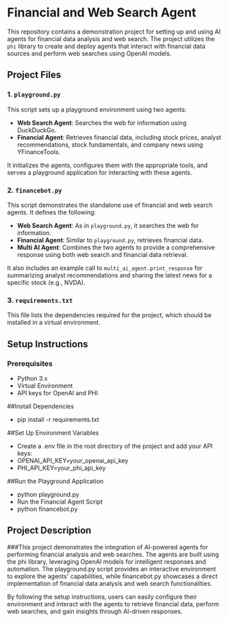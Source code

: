 # Financial and Web Search Agent

This repository contains a demonstration project for setting up and using AI agents for financial data analysis and web search. The project utilizes the `phi` library to create and deploy agents that interact with financial data sources and perform web searches using OpenAI models.

## Project Files

### 1. `playground.py`
This script sets up a playground environment using two agents:
- **Web Search Agent**: Searches the web for information using DuckDuckGo.
- **Financial Agent**: Retrieves financial data, including stock prices, analyst recommendations, stock fundamentals, and company news using YFinanceTools.

It initializes the agents, configures them with the appropriate tools, and serves a playground application for interacting with these agents.

### 2. `financebot.py`
This script demonstrates the standalone use of financial and web search agents. It defines the following:
- **Web Search Agent**: As in `playground.py`, it searches the web for information.
- **Financial Agent**: Similar to `playground.py`, retrieves financial data.
- **Multi AI Agent**: Combines the two agents to provide a comprehensive response using both web search and financial data retrieval.

It also includes an example call to `multi_ai_agent.print_response` for summarizing analyst recommendations and sharing the latest news for a specific stock (e.g., NVDA).

### 3. `requirements.txt`
This file lists the dependencies required for the project, which should be installed in a virtual environment.

## Setup Instructions

### Prerequisites
- Python 3.x
- Virtual Environment
- API keys for OpenAI and PHI

##Install Dependencies
- pip install -r requirements.txt


##Set Up Environment Variables
- Create a .env file in the root directory of the project and add your API keys:
- OPENAI_API_KEY=your_openai_api_key
- PHI_API_KEY=your_phi_api_key


##Run the Playground Application
- python playground.py
- Run the Financial Agent Script
- python financebot.py

## Project Description
###This project demonstrates the integration of AI-powered agents for performing financial analysis and web searches. The agents are built using the phi library, leveraging OpenAI models for intelligent responses and automation. The playground.py script provides an interactive environment to explore the agents' capabilities, while financebot.py showcases a direct implementation of financial data analysis and web search functionalities.

By following the setup instructions, users can easily configure their environment and interact with the agents to retrieve financial data, perform web searches, and gain insights through AI-driven responses.

